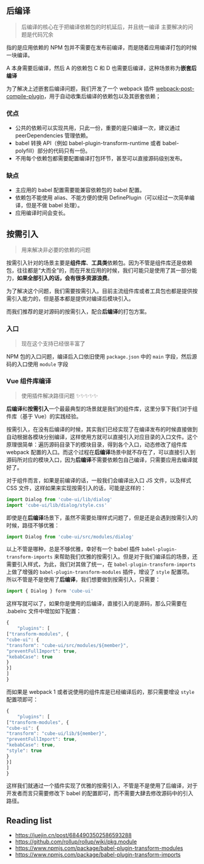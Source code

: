 ## 后编译

> 后编译的核心在于把编译依赖包的时机延后，并且统一编译
> 主要解决的问题是代码冗余

指的是应用依赖的 NPM 包并不需要在发布前编译，而是随着应用编译打包的时候一块编译。

A 本身需要后编译，然后 A 的依赖包 C 和 D 也需要后编译，这种场景称为**嵌套后编译**

为了解决上述嵌套后编译问题，我们开发了一个 webpack 插件 [webpack-post-compile-plugin](https://www.npmjs.com/package/webpack-post-compile-plugin)，用于自动收集后编译的依赖包以及其嵌套依赖；

### 优点

- 公共的依赖可以实现共用，只此一份，重要的是只编译一次，建议通过 peerDependencies 管理依赖。
- babel 转换 API（例如 babel-plugin-transform-runtime 或者 babel-polyfill）部分的代码只有一份。
- 不用每个依赖包都需要配置编译打包环节，甚至可以直接源码级别发布。

### 缺点

- 主应用的 babel 配置需要能兼容依赖包的 babel 配置。
- 依赖包不能使用 alias、不能方便的使用 DefinePlugin（可以经过一次简单编译，但是不做 babel 处理）。
- 应用编译时间会变长。

## 按需引入

> 用来解决非必要的依赖的问题

按需引入针对的场景主要是**组件库**、**工具类**依赖包。因为不管是组件库还是依赖包，往往都是“大而全”的，而在开发应用的时候，我们可能只是使用了其一部分能力，**如果全部引入的话，会有很多资源浪费**。

为了解决这个问题，我们需要按需引入。目前主流组件库或者工具包也都是提供按需引入能力的，但是基本都是提供对编译后模块引入。

而我们推荐的是对源码的按需引入，配合**后编译**的打包方案。

### 入口

> 现在这个支持已经很丰富了

NPM 包的入口问题，编译后入口依旧使用 `package.json` 中的 `main` 字段，然后源码的入口使用 `module` 字段

### Vue 组件库编译

> 使用插件解决路径问题 ✨✨✨✨✨

**后编译**和**按需引入**一个最最典型的场景就是我们的组件库，这里分享下我们对于组件库（基于 Vue）的实践经验。

按需引入，在没有后编译的时候，其实我们已经实现了在编译发布的时候直接做到自动根据各模块分别编译，这样使用方就可以直接引入对应目录的入口文件。这个原理很简单：遍历源码目录下的模块目录，得到各个入口，动态修改了组件库 webpack 配置的入口。而这个过程在**后编译**场景中就不存在了，可以直接引入到源码所对应的模块入口，因为**后编译**不需要依赖包自己编译，只需要应用去编译就好了。

对于组件而言，如果是前编译的话，一般我们会编译出入口 JS 文件，以及样式 CSS 文件，这样如果来实现按需引入的话，可能是这样的：

```js
import Dialog from 'cube-ui/lib/dialog'
import 'cube-ui/lib/dialog/style.css'
```

即使是在**后编译**场景下，虽然不需要处理样式问题了，但是还是会遇到按需引入的时候，路径不够优雅：

```js
import Dialog from 'cube-ui/src/modules/dialog'
```

以上不管是哪种，总是不够优雅，幸好有一个 babel 插件 `babel-plugin-transform-imports` 来帮助我们优雅的按需引入。但是对于我们编译后的场景，还需要引入样式，为此，我们对其做了统一，在 `babel-plugin-transform-imports` 上做了增强的 `babel-plugin-transform-modules` 插件，增设了 `style` 配置项。
所以不管是不是使用了**后编译**，我们想要做到按需引入，只需要：

```js
import { Dialog } form 'cube-ui'
```

这样写就可以了，如果你是使用的后编译，直接引入的是源码，那么只需要在 .babelrc 文件中增加如下配置：

```js
{
    "plugins": [
["transform-modules", {
"cube-ui": {
"transform": "cube-ui/src/modules/${member}",
"preventFullImport": true,
"kebabCase": true
}
}]
]
}
```

而如果是 webpack 1 或者说使用的组件库是已经编译后的，那只需要增设 `style` 配置项即可：

```js
{
    "plugins": [
["transform-modules", {
"cube-ui": {
"transform": "cube-ui/lib/${member}",
"preventFullImport": true,
"kebabCase": true,
"style": true
}
}]
]
}
```

这样我们就通过一个插件实现了优雅的按需引入，不管是不是使用了后编译，对于开发者而言只需要修改下 babel 的配置即可，而不需要大肆去修改源码中的引入路径。

## Reading list

- https://juejin.cn/post/6844903502586593288
- https://github.com/rollup/rollup/wiki/pkg.module
- https://www.npmjs.com/package/babel-plugin-transform-modules
- https://www.npmjs.com/package/babel-plugin-transform-imports
